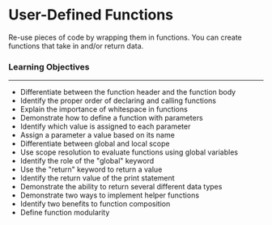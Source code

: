 # **User-Defined Functions**

Re-use pieces of code by wrapping them in functions. You can create functions that take in and/or return data.

### Learning Objectives

---

* Differentiate between the function header and the function body
* Identify the proper order of declaring and calling functions
* Explain the importance of whitespace in functions
* Demonstrate how to define a function with parameters
* Identify which value is assigned to each parameter
* Assign a parameter a value based on its name
* Differentiate between global and local scope
* Use scope resolution to evaluate functions using global variables
* Identify the role of the "global" keyword
* Use the "return" keyword to return a value
* Identify the return value of the print statement
* Demonstrate the ability to return several different data types
* Demonstrate two ways to implement helper functions
* Identify two benefits to function composition
* Define function modularity
